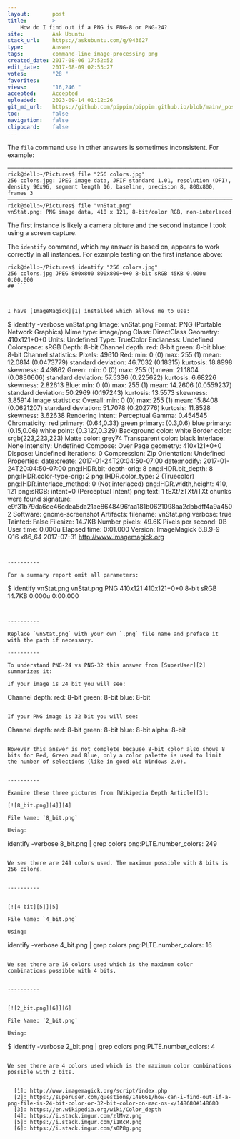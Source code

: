 ```yaml
---
layout:       post
title:        >
    How do I find out if a PNG is PNG-8 or PNG-24?
site:         Ask Ubuntu
stack_url:    https://askubuntu.com/q/943627
type:         Answer
tags:         command-line image-processing png
created_date: 2017-08-06 17:52:52
edit_date:    2017-08-09 02:53:27
votes:        "28 "
favorites:    
views:        "16,246 "
accepted:     Accepted
uploaded:     2023-09-14 01:12:26
git_md_url:   https://github.com/pippim/pippim.github.io/blob/main/_posts/2017/2017-08-06-How-do-I-find-out-if-a-PNG-is-PNG-8-or-PNG-24_.md
toc:          false
navigation:   false
clipboard:    false
---
```


The `file` command use in other answers is sometimes inconsistent. For example:

``` 
───────────────────────────────────────────────────────────────────────────────
rick@dell:~/Pictures$ file "256 colors.jpg"
256 colors.jpg: JPEG image data, JFIF standard 1.01, resolution (DPI), density 96x96, segment length 16, baseline, precision 8, 800x800, frames 3
───────────────────────────────────────────────────────────────────────────────
rick@dell:~/Pictures$ file "vnStat.png"
vnStat.png: PNG image data, 410 x 121, 8-bit/color RGB, non-interlaced
```

The first instance is likely a camera picture and the second instance I took using a screen capture.

The `identify` command, which my answer is based on, appears to work correctly in all instances. For example testing on the first instance above:

``` 
rick@dell:~/Pictures$ identify "256 colors.jpg"
256 colors.jpg JPEG 800x800 800x800+0+0 8-bit sRGB 45KB 0.000u 0:00.000
## ```



I have [ImageMagick][1] installed which allows me to use:

``` 
$ identify -verbose vnStat.png
Image: vnStat.png
  Format: PNG (Portable Network Graphics)
  Mime type: image/png
  Class: DirectClass
  Geometry: 410x121+0+0
  Units: Undefined
  Type: TrueColor
  Endianess: Undefined
  Colorspace: sRGB
  Depth: 8-bit
  Channel depth:
    red: 8-bit
    green: 8-bit
    blue: 8-bit
  Channel statistics:
    Pixels: 49610
    Red:
      min: 0 (0)
      max: 255 (1)
      mean: 12.0814 (0.0473779)
      standard deviation: 46.7032 (0.18315)
      kurtosis: 18.8998
      skewness: 4.49862
    Green:
      min: 0 (0)
      max: 255 (1)
      mean: 21.1804 (0.0830606)
      standard deviation: 57.5336 (0.225622)
      kurtosis: 6.68226
      skewness: 2.82613
    Blue:
      min: 0 (0)
      max: 255 (1)
      mean: 14.2606 (0.0559237)
      standard deviation: 50.2969 (0.197243)
      kurtosis: 13.5573
      skewness: 3.85914
  Image statistics:
    Overall:
      min: 0 (0)
      max: 255 (1)
      mean: 15.8408 (0.0621207)
      standard deviation: 51.7078 (0.202776)
      kurtosis: 11.8528
      skewness: 3.62638
  Rendering intent: Perceptual
  Gamma: 0.454545
  Chromaticity:
    red primary: (0.64,0.33)
    green primary: (0.3,0.6)
    blue primary: (0.15,0.06)
    white point: (0.3127,0.329)
  Background color: white
  Border color: srgb(223,223,223)
  Matte color: grey74
  Transparent color: black
  Interlace: None
  Intensity: Undefined
  Compose: Over
  Page geometry: 410x121+0+0
  Dispose: Undefined
  Iterations: 0
  Compression: Zip
  Orientation: Undefined
  Properties:
    date:create: 2017-01-24T20:04:50-07:00
    date:modify: 2017-01-24T20:04:50-07:00
    png:IHDR.bit-depth-orig: 8
    png:IHDR.bit_depth: 8
    png:IHDR.color-type-orig: 2
    png:IHDR.color_type: 2 (Truecolor)
    png:IHDR.interlace_method: 0 (Not interlaced)
    png:IHDR.width,height: 410, 121
    png:sRGB: intent=0 (Perceptual Intent)
    png:text: 1 tEXt/zTXt/iTXt chunks were found
    signature: e9f31b79da6ce46cdea5da21ae8648496faa181b0621098aa2dbbdff4a9a4502
    Software: gnome-screenshot
  Artifacts:
    filename: vnStat.png
    verbose: true
  Tainted: False
  Filesize: 14.7KB
  Number pixels: 49.6K
  Pixels per second: 0B
  User time: 0.000u
  Elapsed time: 0:01.000
  Version: ImageMagick 6.8.9-9 Q16 x86_64 2017-07-31 http://www.imagemagick.org
```


----------

For a summary report omit all parameters:

``` 
$ identify vnStat.png
vnStat.png PNG 410x121 410x121+0+0 8-bit sRGB 14.7KB 0.000u 0:00.000
```


----------

Replace `vnStat.png` with your own `.png` file name and preface it with the path if necessary.

----------

To understand PNG-24 vs PNG-32 this answer from [SuperUser][2] summarizes it:

If your image is 24 bit you will see:

``` 
Channel depth:
  red: 8-bit
  green: 8-bit
  blue: 8-bit
```

If your PNG image is 32 bit you will see:

``` 
Channel depth:
  red: 8-bit
  green: 8-bit
  blue: 8-bit
  alpha: 8-bit
```

However this answer is not complete because 8-bit color also shows 8 bits for Red, Green and Blue, only a color palette is used to limit the number of selections (like in good old Windows 2.0).


----------

Examine these three pictures from [Wikipedia Depth Article][3]:

[![8_bit.png][4]][4]

File Name: `8_bit.png`

Using:

``` 
identify -verbose  8_bit.png | grep colors
    png:PLTE.number_colors: 249
```

We see there are 249 colors used. The maximum possible with 8 bits is 256 colors.


----------


[![4 bit][5]][5]

File Name: `4_bit.png`

Using:

``` 
identify -verbose  4_bit.png | grep colors
    png:PLTE.number_colors: 16
```

We see there are 16 colors used which is the maximum color combinations possible with 4 bits.


----------


[![2_bit.png][6]][6]

File Name: `2_bit.png`

Using:

``` 
$ identify -verbose  2_bit.png | grep colors
    png:PLTE.number_colors: 4
```

We see there are 4 colors used which is the maximum color combinations possible with 2 bits.


  [1]: http://www.imagemagick.org/script/index.php
  [2]: https://superuser.com/questions/148661/how-can-i-find-out-if-a-png-file-is-24-bit-color-or-32-bit-color-on-mac-os-x/148680#148680
  [3]: https://en.wikipedia.org/wiki/Color_depth
  [4]: https://i.stack.imgur.com/zlMvz.png
  [5]: https://i.stack.imgur.com/i1RcR.png
  [6]: https://i.stack.imgur.com/s0P8g.png



